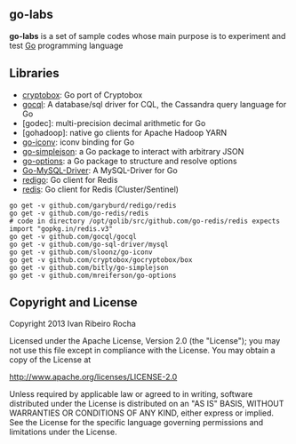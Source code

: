 go-labs
-----------

**go-labs**  is a set of sample codes whose main purpose is to experiment and test [Go] programming language

Libraries
-----------

* [cryptobox]: Go port of Cryptobox
* [gocql]: A database/sql driver for CQL, the Cassandra query language for Go
* [godec]: multi-precision decimal arithmetic for Go
* [gohadoop]: native go clients for Apache Hadoop YARN
* [go-iconv]: iconv binding for Go
* [go-simplejson]: a Go package to interact with arbitrary JSON
* [go-options]: a Go package to structure and resolve options
* [Go-MySQL-Driver]: A MySQL-Driver for Go
* [redigo]: Go client for Redis
* [redis]: Go client for Redis (Cluster/Sentinel)


```shell
go get -v github.com/garyburd/redigo/redis
go get -v github.com/go-redis/redis
# code in directory /opt/golib/src/github.com/go-redis/redis expects import "gopkg.in/redis.v3"
go get -v github.com/gocql/gocql
go get -v github.com/go-sql-driver/mysql
go get -v github.com/sloonz/go-iconv
go get -v github.com/cryptobox/gocryptobox/box
go get -v github.com/bitly/go-simplejson
go get -v github.com/mreiferson/go-options
```

Copyright and License
---------------------
Copyright 2013 Ivan Ribeiro Rocha

Licensed under the Apache License, Version 2.0 (the "License");
you may not use this file except in compliance with the License.
You may obtain a copy of the License at

   http://www.apache.org/licenses/LICENSE-2.0

Unless required by applicable law or agreed to in writing, software
distributed under the License is distributed on an "AS IS" BASIS,
WITHOUT WARRANTIES OR CONDITIONS OF ANY KIND, either express or implied.
See the License for the specific language governing permissions and
limitations under the License.

[Go]: http://golang.org/
[Go-MySQL-Driver]: https://github.com/go-sql-driver/mysql
[gocql]: https://github.com/gocql/gocql
[redigo]: https://github.com/garyburd/redigo
[redis]: https://github.com/go-redis/redis
[go-iconv]: https://github.com/sloonz/go-iconv
[cryptobox]: https://github.com/cryptobox/gocryptobox
[go-simplejson]: https://github.com/bitly/go-simplejson
[go-options]: https://github.com/mreiferson/go-options

